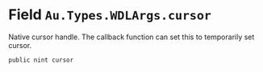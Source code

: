 # Field `Au.Types.WDLArgs.cursor`

Native cursor handle. The callback function can set this to temporarily set cursor.

```
public nint cursor
```